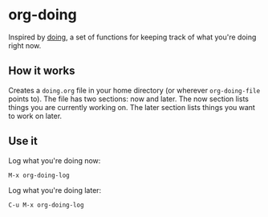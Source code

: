 # org-doing

Inspired by [doing](https://github.com/ttscoff/doing/), a set of
functions for keeping track of what you're doing right now.

## How it works

Creates a `doing.org` file in your home directory (or wherever
`org-doing-file` points to). The file has two sections: now and
later. The now section lists things you are currently working on. The
later section lists things you want to work on later.

## Use it

Log what you're doing now:

    M-x org-doing-log

Log what you're doing later:

    C-u M-x org-doing-log
